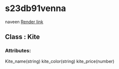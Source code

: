 # s23db91venna
naveen
[Render link](https://s23db91venna.onrender.com)
## Class : Kite
### Attributes:
Kite_name(string)
kite_color(string)
kite_price(number)
